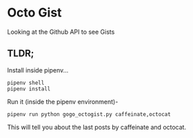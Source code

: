 # Octo Gist

Looking at the Github API to see Gists

## TLDR;

Install inside pipenv...

```shell
pipenv shell
pipenv install
```

Run it (inside the pipenv environment)-

```shell
pipenv run python gogo_octogist.py caffeinate,octocat
```

This will tell you about the last posts by caffeinate and octocat. 
